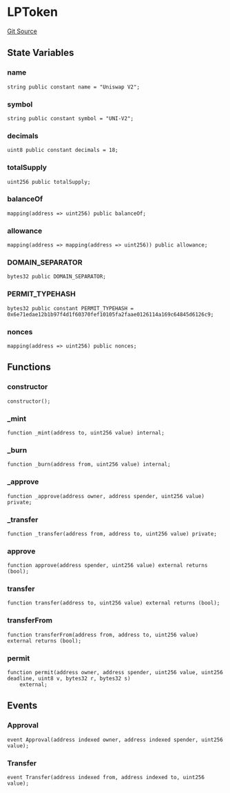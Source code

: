 # LPToken
[Git Source](https://github.com/passer-byzhang/AMM2/blob/35665b73bd26a411359cdea57f5b80d779f9c16b/contracts/LPToken.sol)


## State Variables
### name

```solidity
string public constant name = "Uniswap V2";
```


### symbol

```solidity
string public constant symbol = "UNI-V2";
```


### decimals

```solidity
uint8 public constant decimals = 18;
```


### totalSupply

```solidity
uint256 public totalSupply;
```


### balanceOf

```solidity
mapping(address => uint256) public balanceOf;
```


### allowance

```solidity
mapping(address => mapping(address => uint256)) public allowance;
```


### DOMAIN_SEPARATOR

```solidity
bytes32 public DOMAIN_SEPARATOR;
```


### PERMIT_TYPEHASH

```solidity
bytes32 public constant PERMIT_TYPEHASH = 0x6e71edae12b1b97f4d1f60370fef10105fa2faae0126114a169c64845d6126c9;
```


### nonces

```solidity
mapping(address => uint256) public nonces;
```


## Functions
### constructor


```solidity
constructor();
```

### _mint


```solidity
function _mint(address to, uint256 value) internal;
```

### _burn


```solidity
function _burn(address from, uint256 value) internal;
```

### _approve


```solidity
function _approve(address owner, address spender, uint256 value) private;
```

### _transfer


```solidity
function _transfer(address from, address to, uint256 value) private;
```

### approve


```solidity
function approve(address spender, uint256 value) external returns (bool);
```

### transfer


```solidity
function transfer(address to, uint256 value) external returns (bool);
```

### transferFrom


```solidity
function transferFrom(address from, address to, uint256 value) external returns (bool);
```

### permit


```solidity
function permit(address owner, address spender, uint256 value, uint256 deadline, uint8 v, bytes32 r, bytes32 s)
    external;
```

## Events
### Approval

```solidity
event Approval(address indexed owner, address indexed spender, uint256 value);
```

### Transfer

```solidity
event Transfer(address indexed from, address indexed to, uint256 value);
```

